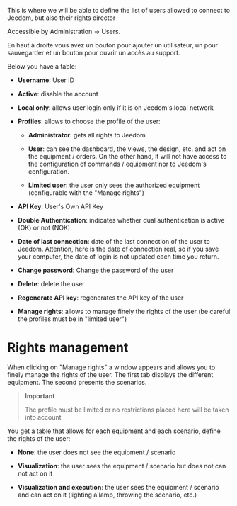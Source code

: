 This is where we will be able to define the list of users
allowed to connect to Jeedom, but also their rights
director

Accessible by Administration → Users.

En haut à droite vous avez un bouton pour ajouter un utilisateur, un
pour sauvegarder et un bouton pour ouvrir un accès au support.

Below you have a table:

-   **Username**: User ID

-   **Active**: disable the account

-   **Local only**: allows user login
    only if it is on Jeedom's local network

-   **Profiles**: allows to choose the profile of the user:

    -   **Administrator**: gets all rights to Jeedom

    -   **User**: can see the dashboard, the views, the
        design, etc. and act on the equipment / orders. On the other hand,
        it will not have access to the configuration of commands / equipment
        nor to Jeedom's configuration.

    -   **Limited user**: the user only sees the
        authorized equipment (configurable with the "Manage
        rights")

-   **API Key**: User's Own API Key

-   **Double Authentication**: indicates whether dual authentication
    is active (OK) or not (NOK)

-   **Date of last connection**: date of the last connection of
    the user to Jeedom. Attention, here is the date of connection
    real, so if you save your computer, the date of
    login is not updated each time you return.

-   **Change password**: Change the password of
    the user

-   **Delete**: delete the user

-   **Regenerate API key**: regenerates the API key of the user

-   **Manage rights**: allows to manage finely the rights of
    the user (be careful the profiles must be in
    "limited user")

Rights management
==================

When clicking on "Manage rights" a window appears and allows you
to finely manage the rights of the user. The first tab displays
the different equipment. The second presents the scenarios.

> **Important**
>
> The profile must be limited or no restrictions placed here
> will be taken into account

You get a table that allows for each equipment and each
scenario, define the rights of the user:

-   **None**: the user does not see the equipment / scenario

-   **Visualization**: the user sees the equipment / scenario but does not
    can not act on it

-   **Visualization and execution**: the user sees
    the equipment / scenario and can act on it (lighting a lamp, throwing
    the scenario, etc.)


